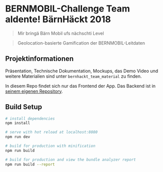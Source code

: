 # BERNMOBIL-Challenge Team aldente! BärnHäckt 2018

> Mir bringä Bärn Mobil ufs nächschti Level

> Geolocation-basierte Gamification der BERNMOBIL-Leitdaten


## Projektinformationen

Präsentation, Technische Dokumentation, Mockups, das Demo Video und weitere Materialien sind unter `bernhackt_team_material` zu finden.

In diesem Repo findet sich nur das Frontend der App. Das Backend ist in [seinem eigenen Repository](https://github.com/Andy-Bigler/bernhackt2018-aldente-backend).

## Build Setup

``` bash
# install dependencies
npm install

# serve with hot reload at localhost:8080
npm run dev

# build for production with minification
npm run build

# build for production and view the bundle analyzer report
npm run build --report
```
